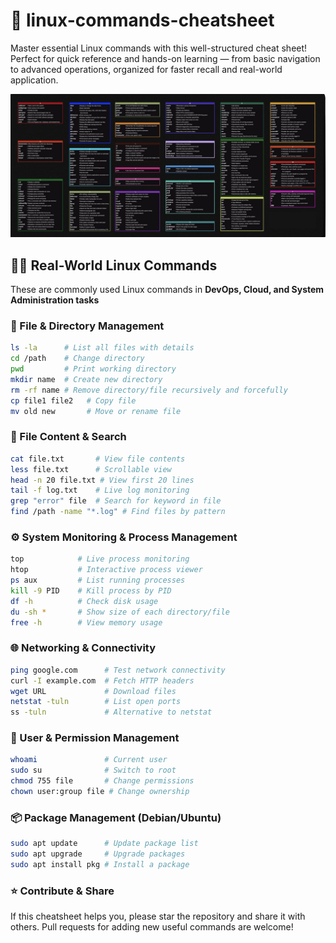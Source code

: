 # 🐧 linux-commands-cheatsheet
Master essential Linux commands with this well-structured cheat sheet! Perfect for quick reference and hands-on learning — from basic navigation to advanced operations, organized for faster recall and real-world application.

<!-- Image with clickable link to full size -->
<a href="https://github.com/ShubhamKapopara/linux-commands-cheatsheet/blob/main/Linux%20Commands.png">
  <img src="https://raw.githubusercontent.com/ShubhamKapopara/linux-commands-cheatsheet/main/Linux%20Commands.png" alt="Linux Commands Cheat Sheet" width="600">
</a>

## 🧑‍💻 Real-World Linux Commands 

These are commonly used Linux commands in **DevOps, Cloud, and System
Administration tasks** 

### 📂 File & Directory Management

``` bash
ls -la      # List all files with details
cd /path    # Change directory
pwd         # Print working directory
mkdir name  # Create new directory
rm -rf name # Remove directory/file recursively and forcefully
cp file1 file2   # Copy file
mv old new       # Move or rename file
```

### 📄 File Content & Search

``` bash
cat file.txt       # View file contents
less file.txt      # Scrollable view
head -n 20 file.txt # View first 20 lines
tail -f log.txt    # Live log monitoring
grep "error" file  # Search for keyword in file
find /path -name "*.log" # Find files by pattern
```

### ⚙️ System Monitoring & Process Management

``` bash
top            # Live process monitoring
htop           # Interactive process viewer
ps aux         # List running processes
kill -9 PID    # Kill process by PID
df -h          # Check disk usage
du -sh *       # Show size of each directory/file
free -h        # View memory usage
```

### 🌐 Networking & Connectivity

``` bash
ping google.com      # Test network connectivity
curl -I example.com  # Fetch HTTP headers
wget URL             # Download files
netstat -tuln        # List open ports
ss -tuln             # Alternative to netstat
```

### 👤 User & Permission Management

``` bash
whoami               # Current user
sudo su              # Switch to root
chmod 755 file       # Change permissions
chown user:group file # Change ownership
```

### 📦 Package Management (Debian/Ubuntu)

``` bash
sudo apt update      # Update package list
sudo apt upgrade     # Upgrade packages
sudo apt install pkg # Install a package
```

### ⭐ Contribute & Share
If this cheatsheet helps you, please star the repository and share it with others.
Pull requests for adding new useful commands are welcome!

